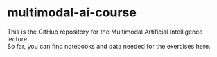 # multimodal-ai-course

This is the GitHub repository for the Multimodal Artificial Intelligence lecture.  
So far, you can find notebooks and data needed for the exercises here.